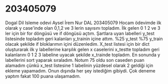 # 203405079
Dogal Dil Isleme odevi
Aysel İrem Nur DAL 203405079 
Hocam ödevimde ilk olarak y case'inde olan 0,1,2 ve 3 lerin sayısını topladım.
İlk gelen 0 1 2 ve 3 ler için bir for döngüsü ve if döngüsü açtım. 
Şartlara uyan labelleri y_test listesinde topladım geri kalanları y_trainin içine attım.
%25 y_test %75 y_train olacak şekilde if bloklarımın içini düzenledim.
X_test listesi için bir dict oluşturarak ilk y labellerine karşılık gelen x caselerini x_testte topladım geri kalanlarını 0 1 2 3 labeline uyacak şekilde x_trainde topladım.
En sonunda y labellerini sort yaparak sıraladım.
Notum 75 oldu son caseden puan alamadım çünkü x_test listesine 1 labelinin yüzdesel olarak 2 geldiği için ekleme yapamadım. Onun dışında her şey istediğim gibiydi.
Çok deneme yaptım fakat 100 puana ulaşamadım.
